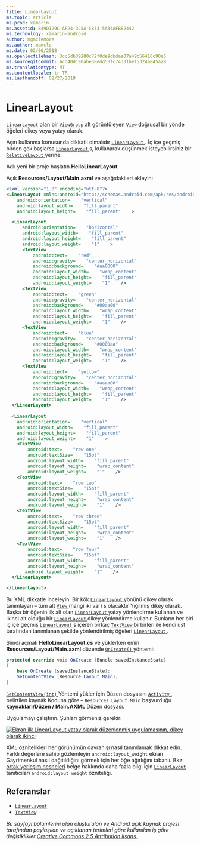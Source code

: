 ```yaml
---
title: LinearLayout
ms.topic: article
ms.prod: xamarin
ms.assetid: B49D129C-AF24-3C5A-C833-5A34AFBB2442
ms.technology: xamarin-android
author: mgmclemore
ms.author: mamcle
ms.date: 02/06/2018
ms.openlocfilehash: 3cc5db39280c72f0de9dbdae07a49b56416c90a5
ms.sourcegitcommit: 6cd40d190abe38edd50fc74331be15324a845a28
ms.translationtype: MT
ms.contentlocale: tr-TR
ms.lasthandoff: 02/27/2018
---
```

# <a name="linearlayout"></a>LinearLayout

[`LinearLayout`](https://developer.xamarin.com/api/type/Android.Widget.LinearLayout/) olan bir [ `ViewGroup` ](https://developer.xamarin.com/api/type/Android.Views.ViewGroup/) alt görüntüleyen [ `View` ](https://developer.xamarin.com/api/type/Android.Views.View/) doğrusal bir yönde öğeleri dikey veya yatay olarak.

Aşırı kullanma konusunda dikkatli olmalıdır [ `LinearLayout` ](https://developer.xamarin.com/api/type/Android.Widget.LinearLayout/).
İç içe geçmiş birden çok başlarsa [ `LinearLayout` ](https://developer.xamarin.com/api/type/Android.Widget.LinearLayout/)s, kullanarak düşünmek isteyebilirsiniz bir [ `RelativeLayout` ](https://developer.xamarin.com/api/type/Android.Widget.RelativeLayout/) yerine.

Adlı yeni bir proje başlatın **HelloLinearLayout**.

Açık **Resources/Layout/Main.axml** ve aşağıdakileri ekleyin:

```xml
<?xml version="1.0" encoding="utf-8"?>
<LinearLayout xmlns:android="http://schemas.android.com/apk/res/android"
    android:orientation=    "vertical"
    android:layout_width=    "fill_parent"
    android:layout_height=    "fill_parent"    >

  <LinearLayout
      android:orientation=    "horizontal"
      android:layout_width=    "fill_parent"
      android:layout_height=    "fill_parent"
      android:layout_weight=    "1"    >
      <TextView
          android:text=    "red"
          android:gravity=    "center_horizontal"
          android:background=    "#aa0000"
          android:layout_width=    "wrap_content"
          android:layout_height=    "fill_parent"
          android:layout_weight=    "1"    />
      <TextView
          android:text=    "green"
          android:gravity=    "center_horizontal"
          android:background=    "#00aa00"
          android:layout_width=    "wrap_content"
          android:layout_height=    "fill_parent"
          android:layout_weight=    "1"    />
      <TextView
          android:text=    "blue"
          android:gravity=    "center_horizontal"
          android:background=    "#0000aa"
          android:layout_width=    "wrap_content"
          android:layout_height=    "fill_parent"
          android:layout_weight=    "1"    />
      <TextView
          android:text=    "yellow"
          android:gravity=    "center_horizontal"
          android:background=    "#aaaa00"
          android:layout_width=    "wrap_content"
          android:layout_height=    "fill_parent"
          android:layout_weight=    "1"    />
  </LinearLayout>
        
  <LinearLayout
    android:orientation=    "vertical"
    android:layout_width=    "fill_parent"
    android:layout_height=    "fill_parent"
    android:layout_weight=    "1"    >
    <TextView
        android:text=    "row one"
        android:textSize=    "15pt"
        android:layout_width=    "fill_parent"
        android:layout_height=    "wrap_content"
        android:layout_weight=    "1"    />
    <TextView
        android:text=    "row two"
        android:textSize=    "15pt"
        android:layout_width=    "fill_parent"
        android:layout_height=    "wrap_content"
        android:layout_weight=    "1"    />
    <TextView
        android:text=    "row three"
        android:textSize=    "15pt"
        android:layout_width=    "fill_parent"
        android:layout_height=    "wrap_content"
        android:layout_weight=    "1"    />
    <TextView
        android:text=    "row four"
        android:textSize=    "15pt"
        android:layout_width=    "fill_parent"
        android:layout_height=    "wrap_content"
       android:layout_weight=    "1"    />
  </LinearLayout>

</LinearLayout>
```

Bu XML dikkatle inceleyin. Bir kök [ `LinearLayout` ](https://developer.xamarin.com/api/type/Android.Widget.LinearLayout/) yönünü dikey olarak tanımlayan &ndash; tüm alt [ `View` ](https://developer.xamarin.com/api/type/Android.Views.View/)(hangi iki var) s olacaktır Yığılmış dikey olarak. Başka bir öğenin ilk alt olan [ `LinearLayout` ](https://developer.xamarin.com/api/type/Android.Widget.LinearLayout/) yatay yönlendirme kullanan ve ikinci alt olduğu bir [ `LinearLayout` ](https://developer.xamarin.com/api/type/Android.Widget.LinearLayout/) dikey yönlendirme kullanır. Bunların her biri iç içe geçmiş [ `LinearLayout` ](https://developer.xamarin.com/api/type/Android.Widget.LinearLayout/)s içeren birkaç [ `TextView` ](https://developer.xamarin.com/api/type/Android.Widget.TextView/) birbirleri ile kendi üst tarafından tanımlanan şekilde yönlendirilmiş öğeleri [ `LinearLayout` ](https://developer.xamarin.com/api/type/Android.Widget.LinearLayout/).

Şimdi açmak **HelloLinearLayout.cs** ve yüklerken emin **Resources/Layout/Main.axml** düzende [ `OnCreate()` ](https://developer.xamarin.com/api/member/Android.App.Activity.OnCreate/p/Android.OS.Bundle/) yöntemi:

```csharp
protected override void OnCreate (Bundle savedInstanceState)
{
    base.OnCreate (savedInstanceState);
    SetContentView (Resource.Layout.Main);
}
```

[ `SetContentView(int)` ](https://developer.xamarin.com/api/member/Android.App.Activity.SetContentView/(System.Int32)) Yöntemi yükler için Düzen dosyasını [ `Activity` ](https://developer.xamarin.com/api/type/Android.App.Activity/), belirtilen kaynak Koduna göre &ndash; `Resources.Layout.Main` başvurduğu **kaynakları/Düzen / Main.AXML** Düzen dosyası.

Uygulamayı çalıştırın. Şunları görmeniz gerekir:

[ ![Ekran ilk LinearLayout yatay olarak düzenlenmiş uygulamasının, dikey olarak ikinci](linear-layout-images/helloviews1.png)](linear-layout-images/helloviews1.png)

XML öznitelikleri her görünümün davranışı nasıl tanımlamak dikkat edin. Farklı değerlere sahip gözlemleyin `android:layout_weight` ekran Gayrimenkul nasıl dağıtıldığını görmek için her öğe ağırlığını tabanlı. Bkz: [ortak yerleşim nesneleri](http://developer.android.com/guide/topics/ui/declaring-layout.html) belge hakkında daha fazla bilgi için [ `LinearLayout` ](https://developer.xamarin.com/api/type/Android.Widget.LinearLayout/) tanıtıcıları `android:layout_weight` özniteliği.

<a name="References" />

## <a name="references"></a>Referanslar

-   [`LinearLayout`](https://developer.xamarin.com/api/type/Android.Widget.LinearLayout/) 
-   [`TextView`](https://developer.xamarin.com/api/type/Android.Widget.TextView/) 

*Bu sayfayı bölümlerini olan oluşturulan ve Android açık kaynak projesi tarafından paylaşılan ve açıklanan terimleri göre kullanılan iş göre değişiklikler*
[*Creative Commons 2.5 Attribution lisans* ](http://creativecommons.org/licenses/by/2.5/).

